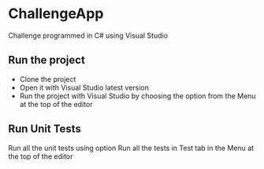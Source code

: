 # ChallengeApp

Challenge programmed in C# using Visual Studio

## Run the project 
- Clone the project 
- Open it with Visual Studio latest version
- Run the project with Visual Studio by choosing the option from the Menu at the top of the editor

## Run Unit Tests
Run all the unit tests using option Run all the tests in Test tab in the Menu at the top of the editor
